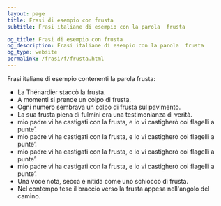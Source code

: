 ```yaml
---
layout: page
title: Frasi di esempio con frusta 
subtitle: Frasi italiane di esempio con la parola  frusta

og_title: Frasi di esempio con frusta 
og_description: Frasi italiane di esempio con la parola  frusta
og_type: website
permalink: /frasi/f/frusta.html
---
```


Frasi italiane di esempio contenenti la parola frusta:


- La Thénardier staccò la frusta.
- A momenti si prende un colpo di frusta.
- Ogni numero sembrava un colpo di frusta sul pavimento.
- La sua frusta piena di fulmini era una testimonianza di verità.
- mio padre vi ha castigati con la frusta, e io vi castigherò coi flagelli a punte’.
- mio padre vi ha castigati con la frusta, e io vi castigherò coi flagelli a punte’.
- mio padre vi ha castigati con la frusta, e io vi castigherò coi flagelli a punte’.
- mio padre vi ha castigati con la frusta, e io vi castigherò coi flagelli a punte’.
- Una voce nota, secca e nitida come uno schiocco di frusta.
- Nel contempo tese il braccio verso la frusta appesa nell'angolo del camino.
